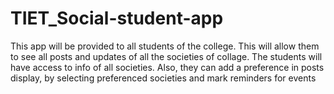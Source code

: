 # TIET_Social-student-app
This app will be provided to all students of the college. This will allow them to see all posts and updates of all the societies of collage. 
The students will have access to info of all societies. Also, they can add a preference in posts display, by selecting preferenced societies and mark reminders for events
